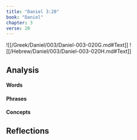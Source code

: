 ```yaml
---
title: "Daniel 3:20"
book: "Daniel"
chapter: 3
verse: 20
---
```

![[/Greek/Daniel/003/Daniel-003-020G.md#Text]]
![[/Hebrew/Daniel/003/Daniel-003-020H.md#Text]]

## Analysis

#### Words

#### Phrases

#### Concepts

## Reflections
